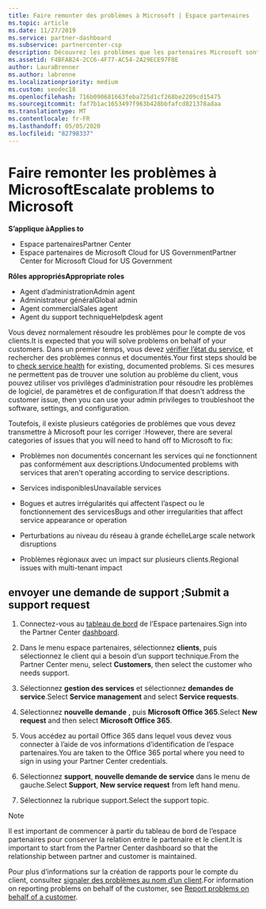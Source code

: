 ```yaml
---
title: Faire remonter des problèmes à Microsoft | Espace partenaires
ms.topic: article
ms.date: 11/27/2019
ms.service: partner-dashboard
ms.subservice: partnercenter-csp
description: Découvrez les problèmes que les partenaires Microsoft sont censés résoudre eux-mêmes pour leurs clients et les problèmes qu’ils peuvent avoir à faire remonter à Microsoft.
ms.assetid: F4BFAB24-2CC6-4F77-AC54-2A29ECE97F0E
author: LauraBrenner
ms.author: labrenne
ms.localizationpriority: medium
ms.custom: seodec18
ms.openlocfilehash: 716b090681663feba725d1cf268be2209cd15475
ms.sourcegitcommit: faf7b1ac1653497f963b428bbfafcd821378adaa
ms.translationtype: MT
ms.contentlocale: fr-FR
ms.lasthandoff: 05/05/2020
ms.locfileid: "82798337"
---
```

# <a name="escalate-problems-to-microsoft"></a><span data-ttu-id="3e20e-103">Faire remonter les problèmes à Microsoft</span><span class="sxs-lookup"><span data-stu-id="3e20e-103">Escalate problems to Microsoft</span></span>

<span data-ttu-id="3e20e-104">**S’applique à**</span><span class="sxs-lookup"><span data-stu-id="3e20e-104">**Applies to**</span></span>

- <span data-ttu-id="3e20e-105">Espace partenaires</span><span class="sxs-lookup"><span data-stu-id="3e20e-105">Partner Center</span></span>
- <span data-ttu-id="3e20e-106">Espace partenaires de Microsoft Cloud for US Government</span><span class="sxs-lookup"><span data-stu-id="3e20e-106">Partner Center for Microsoft Cloud for US Government</span></span>

<span data-ttu-id="3e20e-107">**Rôles appropriés**</span><span class="sxs-lookup"><span data-stu-id="3e20e-107">**Appropriate roles**</span></span>

- <span data-ttu-id="3e20e-108">Agent d’administration</span><span class="sxs-lookup"><span data-stu-id="3e20e-108">Admin agent</span></span>
- <span data-ttu-id="3e20e-109">Administrateur général</span><span class="sxs-lookup"><span data-stu-id="3e20e-109">Global admin</span></span>
- <span data-ttu-id="3e20e-110">Agent commercial</span><span class="sxs-lookup"><span data-stu-id="3e20e-110">Sales agent</span></span>
- <span data-ttu-id="3e20e-111">Agent du support technique</span><span class="sxs-lookup"><span data-stu-id="3e20e-111">Helpdesk agent</span></span>

<span data-ttu-id="3e20e-112">Vous devez normalement résoudre les problèmes pour le compte de vos clients.</span><span class="sxs-lookup"><span data-stu-id="3e20e-112">It is expected that you will solve problems on behalf of your customers.</span></span> <span data-ttu-id="3e20e-113">Dans un premier temps, vous devez [vérifier l’état du service](check-service-health.md), et rechercher des problèmes connus et documentés.</span><span class="sxs-lookup"><span data-stu-id="3e20e-113">Your first steps should be to [check service health](check-service-health.md) for existing, documented problems.</span></span> <span data-ttu-id="3e20e-114">Si ces mesures ne permettent pas de trouver une solution au problème du client, vous pouvez utiliser vos privilèges d’administration pour résoudre les problèmes de logiciel, de paramètres et de configuration.</span><span class="sxs-lookup"><span data-stu-id="3e20e-114">If that doesn't address the customer issue, then you can use your admin privileges to troubleshoot the software, settings, and configuration.</span></span>

<span data-ttu-id="3e20e-115">Toutefois, il existe plusieurs catégories de problèmes que vous devez transmettre à Microsoft pour les corriger :</span><span class="sxs-lookup"><span data-stu-id="3e20e-115">However, there are several categories of issues that you will need to hand off to Microsoft to fix:</span></span>

- <span data-ttu-id="3e20e-116">Problèmes non documentés concernant les services qui ne fonctionnent pas conformément aux descriptions.</span><span class="sxs-lookup"><span data-stu-id="3e20e-116">Undocumented problems with services that aren't operating according to service descriptions.</span></span>

- <span data-ttu-id="3e20e-117">Services indisponibles</span><span class="sxs-lookup"><span data-stu-id="3e20e-117">Unavailable services</span></span>

- <span data-ttu-id="3e20e-118">Bogues et autres irrégularités qui affectent l’aspect ou le fonctionnement des services</span><span class="sxs-lookup"><span data-stu-id="3e20e-118">Bugs and other irregularities that affect service appearance or operation</span></span>

- <span data-ttu-id="3e20e-119">Perturbations au niveau du réseau à grande échelle</span><span class="sxs-lookup"><span data-stu-id="3e20e-119">Large scale network disruptions</span></span>

- <span data-ttu-id="3e20e-120">Problèmes régionaux avec un impact sur plusieurs clients.</span><span class="sxs-lookup"><span data-stu-id="3e20e-120">Regional issues with multi-tenant impact</span></span>

## <a name="submit-a-support-request"></a><span data-ttu-id="3e20e-121">envoyer une demande de support ;</span><span class="sxs-lookup"><span data-stu-id="3e20e-121">Submit a support request</span></span>

1. <span data-ttu-id="3e20e-122">Connectez-vous au [tableau de bord](https://partner.microsoft.com/dashboard) de l’Espace partenaires.</span><span class="sxs-lookup"><span data-stu-id="3e20e-122">Sign into the Partner Center [dashboard](https://partner.microsoft.com/dashboard).</span></span>

2. <span data-ttu-id="3e20e-123">Dans le menu espace partenaires, sélectionnez **clients**, puis sélectionnez le client qui a besoin d’un support technique.</span><span class="sxs-lookup"><span data-stu-id="3e20e-123">From the Partner Center menu, select **Customers**, then select the customer who needs support.</span></span>

3. <span data-ttu-id="3e20e-124">Sélectionnez **gestion des services** et sélectionnez **demandes de service**.</span><span class="sxs-lookup"><span data-stu-id="3e20e-124">Select **Service management** and select **Service requests**.</span></span>

4. <span data-ttu-id="3e20e-125">Sélectionnez **nouvelle demande** , puis **Microsoft Office 365**.</span><span class="sxs-lookup"><span data-stu-id="3e20e-125">Select **New request** and then select **Microsoft Office 365**.</span></span>

5. <span data-ttu-id="3e20e-126">Vous accédez au portail Office 365 dans lequel vous devez vous connecter à l’aide de vos informations d’identification de l’espace partenaires.</span><span class="sxs-lookup"><span data-stu-id="3e20e-126">You are taken to the Office 365 portal where you need to sign in using your Partner Center credentials.</span></span>

6. <span data-ttu-id="3e20e-127">Sélectionnez **support**, **nouvelle demande de service** dans le menu de gauche.</span><span class="sxs-lookup"><span data-stu-id="3e20e-127">Select **Support**, **New service request** from left hand menu.</span></span>

7. <span data-ttu-id="3e20e-128">Sélectionnez la rubrique support.</span><span class="sxs-lookup"><span data-stu-id="3e20e-128">Select the support topic.</span></span>

>[!NOTE]
><span data-ttu-id="3e20e-129">Il est important de commencer à partir du tableau de bord de l’espace partenaires pour conserver la relation entre le partenaire et le client.</span><span class="sxs-lookup"><span data-stu-id="3e20e-129">It is important to start from the Partner Center dashboard so that the relationship between partner and customer is maintained.</span></span> 


<span data-ttu-id="3e20e-130">Pour plus d’informations sur la création de rapports pour le compte du client, consultez [signaler des problèmes au nom d’un client](report-problems-on-behalf-of-a-customer.md).</span><span class="sxs-lookup"><span data-stu-id="3e20e-130">For information on reporting problems on behalf of the customer, see [Report problems on behalf of a customer](report-problems-on-behalf-of-a-customer.md).</span></span>

 

 



